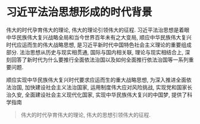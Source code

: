 # 习近平法治思想形成的时代背景
伟大的时代孕育伟大的理论, 伟大的理论引领伟大的征程. 习近平法治思想是着眼中华民族伟大复兴战略全局和当今世界百年未有之大变局, 顺应中华民族伟大复兴时代应运而生的伟大战略思想, 
是习近平新时代中国特色社会主义理论的重要组成部分. 法治思想从历史与现实相贯通, 国际与国内相关联, 理论与现实相结合上, 深刻回答了新时代为什么要推行全面依法治国以及如何全面推行依法治国等一系列重要问题. 

顺应实现中华民族伟大复兴时代要求应运而生的重大战略思想, 为深入推进全面依法治国, 加快建设社会主义法治国家, 运用制度伟大应对风险挑战, 实现党和国家长治久安, 全面建设社会主义现代化国家, 
实现中华民族伟大复兴的中国梦, 提供了科学指南

> 伟大的时代孕育伟大的理论, 伟大的思想引领伟大的征程. 
